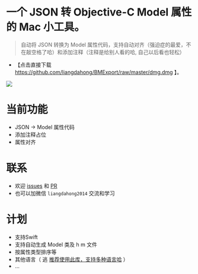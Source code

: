 # 一个 JSON 转 Objective-C Model 属性的 Mac 小工具。

> 自动将 JSON 转换为 Model 属性代码，支持自动对齐（强迫症的最爱，不在敲空格了哈）和添加注释（注释是给别人看的哈, 自己以后看也轻松）

- 【点击直接下载 https://github.com/liangdahong/BMExport/raw/master/dmg.dmg 】。

![](1.gif)

# 当前功能
- JSON -> Model 属性代码
- 添加注释占位
- 属性对齐

# 联系
- 欢迎 [issues](https://github.com/liangdahong/BMExport/issues) 和 [PR](https://github.com/liangdahong/BMExport/pulls)
- 也可以加微信 `liangdahong2014` 交流和学习

# 计划
- 支持Swift
- 支持自动生成 Model 类及 h m 文件
- 按属性类型排序等
- 其他语言（ 逃  [推荐使用此库，支持多种语言哈](https://github.com/Ahmed-Ali/JSONExport) ）
- ...
